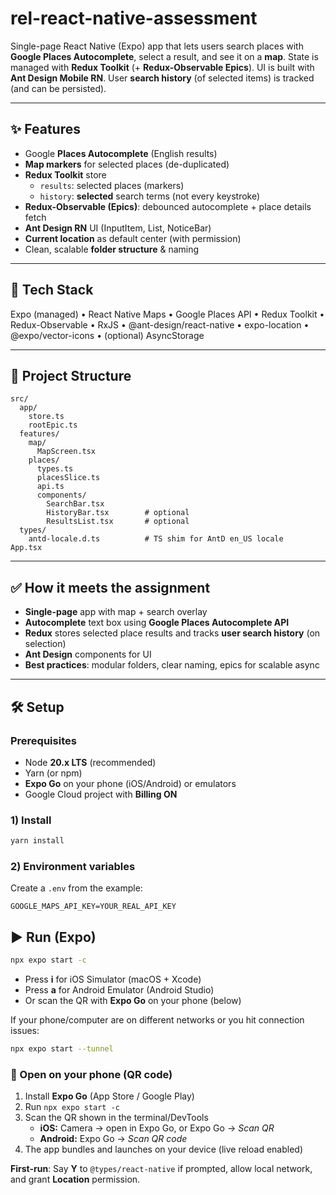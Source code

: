 # rel-react-native-assessment

Single-page React Native (Expo) app that lets users search places with **Google Places Autocomplete**, select a result, and see it on a **map**. State is managed with **Redux Toolkit** (+ **Redux-Observable Epics**). UI is built with **Ant Design Mobile RN**. User **search history** (of selected items) is tracked (and can be persisted).

---

## ✨ Features
- Google **Places Autocomplete** (English results)
- **Map markers** for selected places (de-duplicated)
- **Redux Toolkit** store
  - `results`: selected places (markers)
  - `history`: **selected** search terms (not every keystroke)
- **Redux-Observable (Epics)**: debounced autocomplete + place details fetch
- **Ant Design RN** UI (InputItem, List, NoticeBar)
- **Current location** as default center (with permission)
- Clean, scalable **folder structure** & naming

---

## 🧱 Tech Stack
Expo (managed) • React Native Maps • Google Places API • Redux Toolkit • Redux-Observable • RxJS • @ant-design/react-native • expo-location • @expo/vector-icons • (optional) AsyncStorage

---

## 📁 Project Structure
```
src/
  app/
    store.ts
    rootEpic.ts
  features/
    map/
      MapScreen.tsx
    places/
      types.ts
      placesSlice.ts
      api.ts
      components/
        SearchBar.tsx
        HistoryBar.tsx        # optional
        ResultsList.tsx       # optional
  types/
    antd-locale.d.ts          # TS shim for AntD en_US locale
App.tsx
```

---

## ✅ How it meets the assignment
- **Single-page** app with map + search overlay
- **Autocomplete** text box using **Google Places Autocomplete API**
- **Redux** stores selected place results and tracks **user search history** (on selection)
- **Ant Design** components for UI
- **Best practices**: modular folders, clear naming, epics for scalable async

---

## 🛠️ Setup

### Prerequisites
- Node **20.x LTS** (recommended)
- Yarn (or npm)
- **Expo Go** on your phone (iOS/Android) or emulators
- Google Cloud project with **Billing ON**

### 1) Install
```bash
yarn install
```

### 2) Environment variables
Create a `.env` from the example:
```
GOOGLE_MAPS_API_KEY=YOUR_REAL_API_KEY
```


## ▶️ Run (Expo)
```bash
npx expo start -c
```
- Press **i** for iOS Simulator (macOS + Xcode)
- Press **a** for Android Emulator (Android Studio)
- Or scan the QR with **Expo Go** on your phone (below)

If your phone/computer are on different networks or you hit connection issues:
```bash
npx expo start --tunnel
```

### 📱 Open on your phone (QR code)
1. Install **Expo Go** (App Store / Google Play)  
2. Run `npx expo start -c`  
3. Scan the QR shown in the terminal/DevTools  
   - **iOS:** Camera → open in Expo Go, or Expo Go → *Scan QR*  
   - **Android:** Expo Go → *Scan QR code*  
4. The app bundles and launches on your device (live reload enabled)

**First-run**: Say **Y** to `@types/react-native` if prompted, allow local network, and grant **Location** permission.




